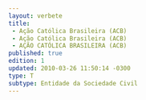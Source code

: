 ```yaml
---
layout: verbete
title:
 - Ação Católica Brasileira (ACB)
 - Ação Católica Brasileira (ACB)
 - AÇÃO CATÓLICA BRASILEIRA (ACB)
published: true
edition: 1  
updated: 2010-03-26 11:50:14 -0300
type: T
subtype: Entidade da Sociedade Civil
---
```


